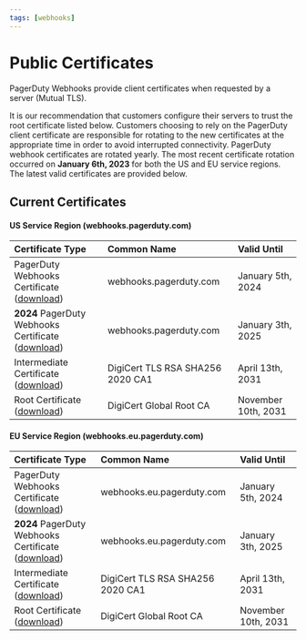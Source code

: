 ```yaml
---
tags: [webhooks]
---
```


# Public Certificates

PagerDuty Webhooks provide client certificates when requested by a server (Mutual TLS).  

It is our recommendation that customers configure their servers to trust the root certificate listed below. Customers choosing to rely on the PagerDuty client certificate are responsible for rotating to the new certificates at the appropriate time in order to avoid interrupted connectivity. PagerDuty webhook certificates are rotated yearly. The most recent certificate rotation occurred on **January 6th, 2023** for both the US and EU service regions. The latest valid certificates are provided below. 

## Current Certificates

#### US Service Region (webhooks.pagerduty.com)
| Certificate Type                                                                                                             | Common Name                      | Valid Until         |
|:-----------------------------------------------------------------------------------------------------------------------------|:---------------------------------|:--------------------|
| PagerDuty Webhooks Certificate ([download](https://developer.pagerduty.com/certificates/2023_webhooks_pagerduty_com.pem))    | webhooks.pagerduty.com           | January 5th, 2024   |
| **2024** PagerDuty Webhooks Certificate ([download](https://developer.pagerduty.com/certificates/2024_webhooks_pagerduty_com.pem))    | webhooks.pagerduty.com           | January 3th, 2025   |
| Intermediate Certificate ([download](https://cacerts.digicert.com/DigiCertTLSRSASHA2562020CA1-1.crt.pem))                    | DigiCert TLS RSA SHA256 2020 CA1 | April 13th, 2031    |
| Root Certificate ([download](https://cacerts.digicert.com/DigiCertGlobalRootCA.crt.pem))                                     | DigiCert Global Root CA          | November 10th, 2031 |

#### EU Service Region (webhooks.eu.pagerduty.com)

| Certificate Type                                                                                                             | Common Name                      | Valid Until         |
|:-----------------------------------------------------------------------------------------------------------------------------|:---------------------------------|:--------------------|
| PagerDuty Webhooks Certificate ([download](https://developer.pagerduty.com/certificates/2023_webhooks_eu_pagerduty_com.pem)) | webhooks.eu.pagerduty.com        | January 5th, 2024   |
| **2024** PagerDuty Webhooks Certificate ([download](https://developer.pagerduty.com/certificates/2024_webhooks_eu_pagerduty_com.pem)) | webhooks.eu.pagerduty.com        | January 3th, 2025   |
| Intermediate Certificate ([download](https://cacerts.digicert.com/DigiCertTLSRSASHA2562020CA1-1.crt.pem))                    | DigiCert TLS RSA SHA256 2020 CA1 | April 13th, 2031    |
| Root Certificate ([download](https://cacerts.digicert.com/DigiCertGlobalRootCA.crt.pem))                                     | DigiCert Global Root CA          | November 10th, 2031 |
